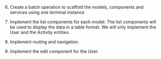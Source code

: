 6. Create a batch operation to scaffold the models, components and services using one terminal instance

7. Implement the list components for each model. The list components will be used to display the data in a table format. We will only implement the User and the Activity entities.

8. Implement routing and navigation.

9. Implement the edit component for the User.